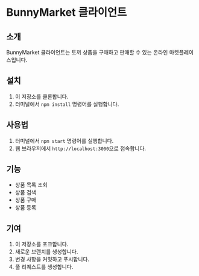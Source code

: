 # BunnyMarket 클라이언트

## 소개

BunnyMarket 클라이언트는 토끼 상품을 구매하고 판매할 수 있는 온라인 마켓플레이스입니다.

## 설치

1. 이 저장소를 클론합니다.
2. 터미널에서 `npm install` 명령어를 실행합니다.

## 사용법

1. 터미널에서 `npm start` 명령어를 실행합니다.
2. 웹 브라우저에서 `http://localhost:3000`으로 접속합니다.

## 기능

- 상품 목록 조회
- 상품 검색
- 상품 구매
- 상품 등록

## 기여

1. 이 저장소를 포크합니다.
2. 새로운 브랜치를 생성합니다.
3. 변경 사항을 커밋하고 푸시합니다.
4. 풀 리퀘스트를 생성합니다.
